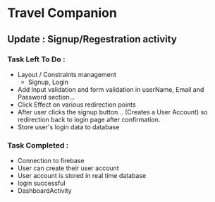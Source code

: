 # Travel Companion
## Update :  Signup/Regestration activity

### Task Left To Do :
* Layout / Constraints management
    * Signup, Login             
* Add Input validation and form validation in userName, Email and Password section...
* Click Effect on various redirection points
* After user clicks the signup button... (Creates a User Account) so redirection back to login page after confirmation.
* Store user's login data to database 

### Task Completed :
* Connection to firebase  
* User can create their user account
* User account is stored in real time database
* login successful
* DashboardActivity
 
